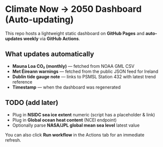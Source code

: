 # Climate Now → 2050 Dashboard (Auto-updating)

This repo hosts a lightweight static dashboard on **GitHub Pages** and **auto-updates weekly** via **GitHub Actions**.

## What updates automatically
- **Mauna Loa CO₂ (monthly)** — fetched from NOAA GML CSV
- **Met Éireann warnings** — fetched from the public JSON feed for Ireland
- **Dublin tide gauge note** — links to PSMSL Station 432 with latest trend reference
- **Timestamp** — when the dashboard was regenerated

## TODO (add later)
- Plug in **NSIDC sea ice extent** numeric (script has a placeholder & link)
- Plug in **Global ocean heat content** (NCEI endpoint)
- Optionally parse **NASA/JPL global mean sea level** latest value

You can also click **Run workflow** in the Actions tab for an immediate refresh.
